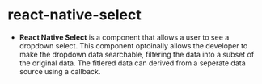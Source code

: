 # react-native-select


* **React Native Select** is a component that allows a user to see a dropdown select.  This component optoinally allows the developer to make the dropdown data searchable, filtering the data into a subset of the original data.  The fitlered data can derived from a seperate data source using a callback.
